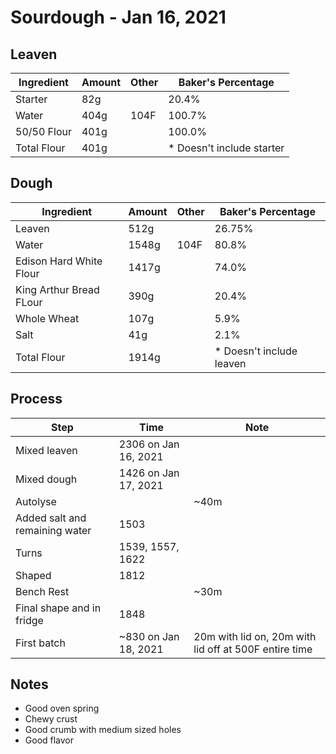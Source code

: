 # Sourdough - Jan 16, 2021

## Leaven 

| Ingredient  | Amount | Other | Baker's Percentage |
|-------------|--------|-------|--------------------|
| Starter     | 82g    |       | 20.4%               |
| Water       | 404g   | 104F  | 100.7%              |
| 50/50 Flour | 401g   |       | 100.0%              |
| Total Flour | 401g   |       | * Doesn't include starter |


## Dough

| Ingredient              | Amount | Other | Baker's Percentage       |
|-------------------------|--------|-------|--------------------------|
| Leaven                  | 512g   |       | 26.75%                   |
| Water                   | 1548g  | 104F  | 80.8%                    |
| Edison Hard White Flour | 1417g  |       | 74.0%                    |
| King Arthur Bread FLour | 390g   |       | 20.4%                    |
| Whole Wheat             | 107g   |       | 5.9%                     |
| Salt                    | 41g    |       | 2.1%                     |
| Total Flour             | 1914g  |       | * Doesn't include leaven |

## Process

| Step                           | Time                 | Note                                                  |
|--------------------------------|----------------------|-------------------------------------------------------|
| Mixed leaven                   | 2306 on Jan 16, 2021 |                                                       |
| Mixed dough                    | 1426 on Jan 17, 2021 |                                                       |
| Autolyse                       |                      | ~40m                                                  |
| Added salt and remaining water | 1503                 |                                                       |
| Turns                          | 1539, 1557, 1622     |                                                       |
| Shaped                         | 1812                 |                                                       |
| Bench Rest                     |                      | ~30m                                                  |
| Final shape and in fridge      | 1848                 |                                                       |
| First batch                    | ~830 on Jan 18, 2021 | 20m with lid on, 20m with lid off at 500F entire time |

## Notes

- Good oven spring
- Chewy crust
- Good crumb with medium sized holes
- Good flavor